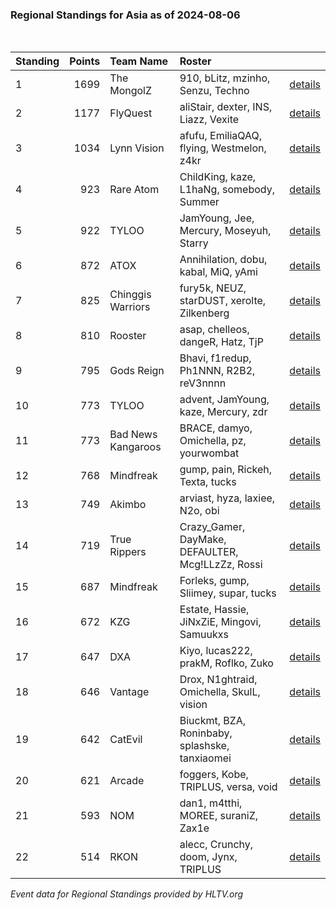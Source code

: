 ### Regional Standings for Asia as of 2024-08-06<br />
<br />

| Standing | Points | Team Name          | Roster                                            |                                                                                         |
| :- | -: | :- | :- | :- |
| 1        |   1699 | The MongolZ        | 910, bLitz, mzinho, Senzu, Techno                 | [details](details/0007--the_mongolz--910-blitz-mzinho-senzu-techno.md)                  |
| 2        |   1177 | FlyQuest           | aliStair, dexter, INS, Liazz, Vexite              | [details](details/0032--flyquest--alistair-dexter-ins-liazz-vexite.md)                  |
| 3        |   1034 | Lynn Vision        | afufu, EmiliaQAQ, flying, Westmelon, z4kr         | [details](details/0053--lynn_vision--afufu-emiliaqaq-flying-westmelon-z4kr.md)          |
| 4        |    923 | Rare Atom          | ChildKing, kaze, L1haNg, somebody, Summer         | [details](details/0086--rare_atom--childking-kaze-l1hang-somebody-summer.md)            |
| 5        |    922 | TYLOO              | JamYoung, Jee, Mercury, Moseyuh, Starry           | [details](details/0087--tyloo--jamyoung-jee-mercury-moseyuh-starry.md)                  |
| 6        |    872 | ATOX               | Annihilation, dobu, kabal, MiQ, yAmi              | [details](details/0097--atox--annihilation-dobu-kabal-miq-yami.md)                      |
| 7        |    825 | Chinggis Warriors  | fury5k, NEUZ, starDUST, xerolte, Zilkenberg       | [details](details/0118--chinggis_warriors--fury5k-neuz-stardust-xerolte-zilkenberg.md)  |
| 8        |    810 | Rooster            | asap, chelleos, dangeR, Hatz, TjP                 | [details](details/0121--rooster--asap-chelleos-danger-hatz-tjp.md)                      |
| 9        |    795 | Gods Reign         | Bhavi, f1redup, Ph1NNN, R2B2, reV3nnnn            | [details](details/0125--gods_reign--bhavi-f1redup-ph1nnn-r2b2-rev3nnnn.md)              |
| 10       |    773 | TYLOO              | advent, JamYoung, kaze, Mercury, zdr              | [details](details/0133--tyloo--advent-jamyoung-kaze-mercury-zdr.md)                     |
| 11       |    773 | Bad News Kangaroos | BRACE, damyo, Omichella, pz, yourwombat           | [details](details/0134--bad_news_kangaroos--brace-damyo-omichella-pz-yourwombat.md)     |
| 12       |    768 | Mindfreak          | gump, pain, Rickeh, Texta, tucks                  | [details](details/0136--mindfreak--gump-pain-rickeh-texta-tucks.md)                     |
| 13       |    749 | Akimbo             | arviast, hyza, laxiee, N2o, obi                   | [details](details/0142--akimbo--arviast-hyza-laxiee-n2o-obi.md)                         |
| 14       |    719 | True Rippers       | Crazy_Gamer, DayMake, DEFAULTER, Mcg!LLzZz, Rossi | [details](details/0151--true_rippers--crazy_gamer-daymake-defaulter-mcg_llzzz-rossi.md) |
| 15       |    687 | Mindfreak          | Forleks, gump, Sliimey, supar, tucks              | [details](details/0158--mindfreak--forleks-gump-sliimey-supar-tucks.md)                 |
| 16       |    672 | KZG                | Estate, Hassie, JiNxZiE, Mingovi, Samuukxs        | [details](details/0164--kzg--estate-hassie-jinxzie-mingovi-samuukxs.md)                 |
| 17       |    647 | DXA                | Kiyo, lucas222, prakM, Roflko, Zuko               | [details](details/0174--dxa--kiyo-lucas222-prakm-roflko-zuko.md)                        |
| 18       |    646 | Vantage            | Drox, N1ghtraid, Omichella, SkulL, vision         | [details](details/0175--vantage--drox-n1ghtraid-omichella-skull-vision_.md)             |
| 19       |    642 | CatEvil            | Biuckmt, BZA, Roninbaby, splashske, tanxiaomei    | [details](details/0178--catevil--biuckmt-bza-roninbaby-splashske-tanxiaomei.md)         |
| 20       |    621 | Arcade             | foggers, Kobe, TRIPLUS, versa, void               | [details](details/0184--arcade--foggers-kobe-triplus-versa-void.md)                     |
| 21       |    593 | NOM                | dan1, m4tthi, MOREE, suraniZ, Zax1e               | [details](details/0190--nom--dan1-m4tthi-moree-suraniz-zax1e.md)                        |
| 22       |    514 | RKON               | alecc, Crunchy, doom, Jynx, TRIPLUS               | [details](details/0199--rkon--alecc-crunchy-doom-jynx-triplus.md)                       |


_Event data for Regional Standings provided by HLTV.org_<br />
